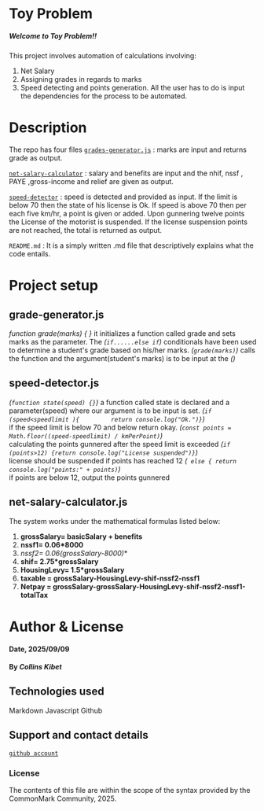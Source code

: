 # Toy Problem
##### Welcome to Toy Problem!!
This project involves automation of calculations involving:
1. Net Salary
2. Assigning grades in regards to marks
3. Speed detecting and points generation.
All the user has to do is input the dependencies for the process to be automated.

# Description
The repo has four files
[`grades-generator.js`](./files_init/grade-generator.js) : marks are input and returns grade as output.

[`net-salary-calculator`](./files_init/net-salary-calculator.js) : salary and benefits are input and the nhif, nssf , PAYE ,gross-income and relief are given as output.

[`speed-detector`](./files_init/speed-detector.js) : speed is detected and provided as input.
If the limit is below 70 then the state of his license is Ok. 
If speed is above 70 then per each five km/hr, a point is given or added.
Upon gunnering twelve points the License of the motorist is suspended.
If the license suspension points are not reached, the total is returned as output.

`README.md` : It is a simply written .md file that descriptively explains what the code entails.
# Project setup
## grade-generator.js
*function grade(marks) { }* it initializes a function called grade and sets marks as the parameter.
The *(`if......else if`)* conditionals have been used to determine a student's grade based on his/her marks.
*(`grade(marks)`)*  calls the function and the argument(student's marks) is to be input at the *()*

## speed-detector.js
*(`function state(speed) {}`)*  a function called state is declared and a parameter(speed) where our argument is to be input is set.
*(`if (speed<speedlimit ){         return console.log("Ok.")}`)*  
if the speed limit is below 70 and below return okay.
*(`const points = Math.floor((speed-speedlimit) / kmPerPoint)`)*  
calculating the points gunnered after the speed limit is exceeded
*(`if (points>12) {return console.log("License suspended")}`)*   
license should be suspended if points has reached 12
*(` else { return console.log("points:" + points)`)*        
 if points are below 12, output the points gunnered

 ## net-salary-calculator.js
 The system works under the mathematical formulas listed below:
 1. **grossSalary= basicSalary + benefits**
 2. **nssf1= 0.06*8000**
 3. **nssf2= 0.06*(grossSalary-8000)**
 4. **shif= 2.75*grossSalary**
 5. **HousingLevy= 1.5*grossSalary**
 6. **taxable = grossSalary-HousingLevy-shif-nssf2-nssf1**
 7. **Netpay = grossSalary-grossSalary-HousingLevy-shif-nssf2-nssf1-totalTax**
 

            


# Author & License


#### Date, 2025/09/09

#### By *Collins Kibet*

## Technologies used
Markdown
Javascript
Github



## Support and contact details
[`github account`](https://github.com/kollcibe05-creator)

### License
The contents of this file are within the scope of the syntax provided by the CommonMark Community, 2025.
